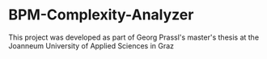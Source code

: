 # BPM-Complexity-Analyzer
This project was developed as part of Georg Prassl's master's thesis at the Joanneum University of Applied Sciences in Graz
